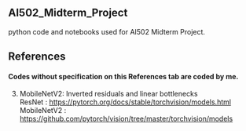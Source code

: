 ## AI502_Midterm_Project
python code and notebooks used for AI502 Midterm Project.


## References

#### Codes without specification on this References tab are coded by me.

3. MobileNetV2: Inverted residuals and linear bottlenecks \
ResNet : https://pytorch.org/docs/stable/torchvision/models.html \
MobileNetV2 : https://github.com/pytorch/vision/tree/master/torchvision/models
